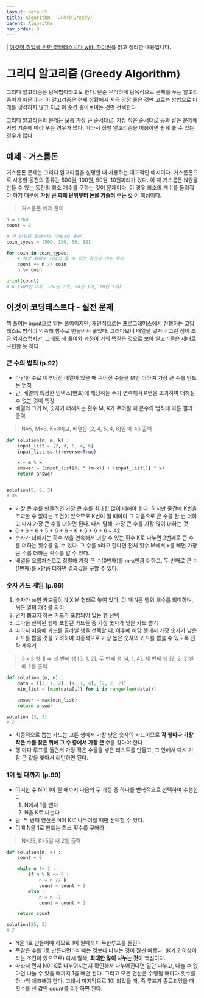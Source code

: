 ```yaml
---
layout: default
title: Algorithm - 그리디(Greedy)
parent: Algorithm
nav_order: 3
---
```


| [이것이 취업을 위한 코딩테스트다 with 파이썬](https://www.hanbit.co.kr/store/books/look.php?p_code=B8945183661)를 읽고 정리한 내용입니다.

# 그리디 알고리즘 (Greedy Algorithm)

그리디 알고리즘은 탐욕법이라고도 한다. 단순 무식하게 탐욕적으로 문제를 푸는 알고리즘이기 때문이다. 이 알고리즘은 현재 상황에서 지금 당장 좋은 것만 고르는 방법으로 미래를 생각하지 않고 지금 이 순간 좋아보이는 것만 선택한다.

그리디 알고리즘의 문제는 보통 가장 큰 순서대로, 가장 작은 순서대로 등과 같은 문제에서의 기준에 따라 푸는 경우가 많다. 따라서 정렬 알고리즘을 이용하면 쉽게 풀 수 있는 경우가 많다.

## 예제 - 거스름돈

거스름돈 문제는 그리디 알고리즘을 설명할 때 사용하는 대표적인 예시이다. 거스름돈으로 사용할 동전의 종류는 500원, 100원, 50원, 10원짜리가 있다. 이 때 거스름돈 N원을 만들 수 있는 동전의 최소 개수를 구하는 것이 문제이다. 이 경우 최소의 개수를 돌려줘야 하기 때문에 **가장 큰 화폐 단위부터 돈을 거슬러 주는 것** 이 핵심이다.

> 거스름돈 예제 풀이

```python
n = 1260
count = 0

# 큰 단위의 화폐부터 차례대로 확인
coin_types = [500, 100, 50, 10]

for coin in coin_types:
	# 해당 화폐로 거슬러 줄 수 있는 동전의 개수 세기
	count += n // coin
	n %= coin

print(count)
# 6 (500원 2개, 100원 2개, 50원 1개, 10원 1개)
```

## 이것이 코딩테스트다 - 실전 문제

책 풀이는 input으로 받는 풀이이지만, 개인적으로는 프로그래머스에서 진행하는 코딩테스트 방식이 익숙해 함수로 만들어서 풀었다. 그러다보니 배열을 넣거나 그런 점이 조금 억지스럽지만, 그래도 책 풀이와 과정이 거의 똑같은 것으로 보아 알고리즘은 제대로 구현한 듯 하다.

### 큰 수의 법칙 (p.92)

- 다양한 수로 이루어진 배열이 있을 때 주어진 수들을 M번 더하여 가장 큰 수를 만드는 법칙
- 단, 배열의 특정한 인덱스(번호)에 해당하는 수가 연속해서 K번을 초과하여 더해질 수 없는 것이 특징
- 배열의 크기 N, 숫자가 더해지는 횟수 M, K가 주어질 때 큰수의 법칙에 따른 결과 출력

> N=5, M=8, K=3이고, 배열은 [2, 4, 5, 4, 6]일 때 46 출력

```python
def solution(n, m, k) :
    input_list = [2, 4, 5, 4, 6]
    input_list.sort(reverse=True)

    x = m % k
    answer = (input_list[0] * (m-x)) + (input_list[1] * x)
    return answer


solution(5, 8, 3)
# 46
```

- 가장 큰 수를 만들려면 가장 큰 수를 최대한 많이 더해야 한다. 하지만 중간에 K번을 초과할 수 없다는 조건이 있으므로 K번이 될 때마다 그 다음으로 큰 수를 한 번 더하고 다시 가장 큰 수를 더하면 된다. 다시 말해, 가장 큰 수를 가장 많이 더하는 것
- 6 + 6 + 6 + 5 + 6 + 6 + 6 + 5 + 6 + 6 = 42
- 숫자가 더해지는 횟수 M을 연속해서 더할 수 있는 횟수 K로 나누면 2번째로 큰 수를 더하는 횟수를 알 수 있다. 그 수를 x라고 한다면 전체 횟수 M에서 x를 빼면 가장 큰 수를 더하는 횟수를 알 수 있다.
- 배열을 오름차순으로 정렬해 가장 큰 수(0번째)를 m-x만큼 더하고, 두 번째로 큰 수(1번째)를 x만큼 더하면 결과값을 구할 수 있다.

### 숫자 카드 게임 (p.96)

1. 숫자가 쓰인 카드들이 N X M 형태로 놓여 있다. 이 때 N은 행의 개수를 의미하며, M은 열의 개수를 의미
2. 먼저 뽑고자 하는 카드가 포함되어 있는 행 선택
3. 그다음 선택된 행에 포함된 카드들 중 가장 숫자가 낮은 카드 뽑기
4. 따라서 처음에 카드를 골라낼 행을 선택할 때, 이후에 해당 행에서 가장 숫자가 낮은 카드를 뽑을 것을 고려하여 최종적으로 가장 높은 숫자의 카드를 뽑을 수 있도록 전략 세우기

> 3 x 3 형태 ⇒ 첫 번째 행 [3, 1, 2], 두 번째 행 [4, 1, 4], 세 번째 행 [2, 2, 2]일 때 2를 출력

```python
def solution (m, n) :
    data = [[3, 1, 2], [4, 1, 4], [2, 2, 2]]
    min_list = [min(data[i]) for i in range(len(data))]

    answer = max(min_list)
    return answer

solution (3, 3)
# 2
```

- 최종적으로 뽑는 카드는 고른 행에서 가장 낮은 숫자의 카드이므로 **각 행마다 가장 작은 수를 찾은 뒤에 그 수 중에서 가장 큰 수**를 찾아야 한다
- 행 마다 루프를 돌면서 가장 작은 수들을 넣은 리스트를 만들고, 그 안에서 다시 가장 큰 값을 찾아서 리턴하면 된다.

### 1이 될 때까지 (p.99)

- 어떠한 수 N이 1이 될 때까지 다음의 두 과정 중 하나를 반복적으로 선택하여 수행한다.
  1. N에서 1을 뺀다
  2. N을 K로 나눈다
- 단, 두 번째 연산은 N이 K로 나누어질 때만 선택할 수 있다.
- 이때 N을 1로 만드는 최소 횟수를 구해라

> N=25, K=5일 때 2를 출력

```python
def solution(n, k) :
    count = 0

    while n != 1 :
        if n % k == 0 :
            n = n // k
            count = count + 1
        else :
            n = n -1
            count = count + 1

    return count

solution(25, 5)
# 2
```

- N을 1로 만들어야 하므로 1이 될때까지 무한루프를 돌린다
- 똑같은 수를 1로 만든다면 1씩 빼는 것보다 나누는 것이 훨씬 빠르다. (K가 2 이상이라는 조건이 있으므로) 다시 말해, **최대한 많이 나누는 것**이 핵심이다.
- 따라서 먼저 N이 K로 나누어지는지 확인해서 나누어진다면 일단 나누고, 나눌 수 없다면 나눌 수 있을 때까지 1을 빼면 된다. 그리고 모든 연산은 수행될 때마다 횟수를 하나씩 체크해야 한다. 그래서 마지막으로 1이 되었을 때, 즉 루프가 종료되었을 때 횟수를 센 값인 count를 리턴하면 된다.
